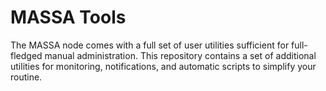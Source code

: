 # MASSA Tools

The MASSA node comes with a full set of user utilities sufficient for full-fledged manual administration.
This repository contains a set of additional utilities for monitoring, notifications, and automatic scripts to simplify your routine.


